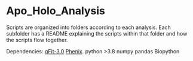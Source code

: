 # Apo_Holo_Analysis

Scripts are organized into folders according to each analysis. Each subfolder has a README explaining the scripts within that folder and how the scripts flow together.

Dependencies:
[qFit-3.0](https://github.com/ExcitedStates/qfit-3.0) 
[Phenix](https://www.phenix-online.org/). 
python >3.8
numpy
pandas
Biopython


